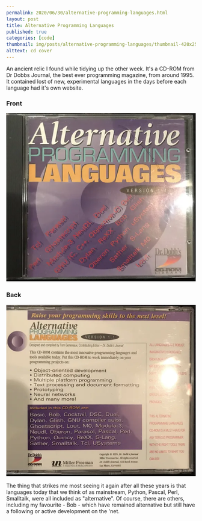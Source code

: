```yaml
---
permalink: 2020/06/30/alternative-programming-languages.html
layout: post
title: Alternative Programming Languages
published: true
categories: [code]
thumbnail: img/posts/alternative-programming-languages/thumbnail-420x255.webp
alttext: cd cover
---
```


An ancient relic I found while tidying up the other week. It's a CD-ROM from Dr Dobbs Journal, the best ever programming magazine,
from around 1995. It contained lost of new, experimental languages in the days before each language had it's own website. 

### Front

![front](/img/posts/alternative-programming-languages/cd-front.webp)


### Back

![back](/img/posts/alternative-programming-languages/cd-back.webp)

The thing that strikes me most seeing it again after all these years is that languages today that we think of as mainstream, 
Python, Pascal, Perl, Smalltalk, were all included as "alternative". Of course, there are others, including my favourite - Bob - 
which have remained alternative but still have a following or active development on the 'net.
